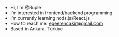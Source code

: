 - Hi, I’m @Ruple
- I’m interested in frontend/backend programming.
- I’m currently learning nods.js/React.js
- How to reach me: egeerencakir@gmail.com
- Based in Ankara, Türkiye

<!---
Ruple/Ruple is a ✨ special ✨ repository because its `README.md` (this file) appears on your GitHub profile.
You can click the Preview link to take a look at your changes.
--->
